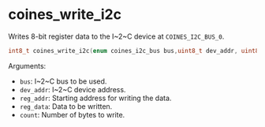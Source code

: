# coines_write_i2c
Writes 8-bit register data to the I~2~C device at `COINES_I2C_BUS_0`.

```C
int8_t coines_write_i2c(enum coines_i2c_bus bus,uint8_t dev_addr, uint8_t reg_addr, uint8_t *reg_data, uint16_t count);
```

Arguments:

- `bus`: I~2~C bus to be used.
- `dev_addr`: I~2~C device address.
- `reg_addr`: Starting address for writing the data.
- `reg_data`: Data to be written.
- `count`: Number of bytes to write.